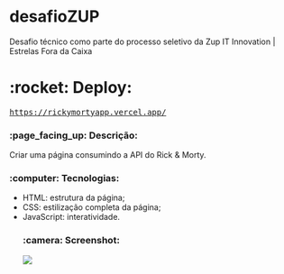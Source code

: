 # desafioZUP
Desafio técnico como parte do processo seletivo da Zup IT Innovation | Estrelas Fora da Caixa

<h1>:rocket: Deploy:</h1>
<pre><a href="https://rickymortyapp.vercel.app/">https://rickymortyapp.vercel.app/</a></pre>

<h3>:page_facing_up: Descrição:</h3>
Criar uma página consumindo a API do Rick & Morty.

<h3>:computer: Tecnologias:</h3>
<ul>
<li>HTML: estrutura da página;</li>
<li>CSS: estilização completa da página;</li>
<li>JavaScript: interatividade.</li>
</u>

<h3>:camera: Screenshot:</h3>
<img src="https://i.postimg.cc/VLcn1kLY/Desafio-Zup.jpg">
